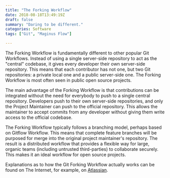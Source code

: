 ```yaml
---
title: "The Forking Workflow"
date: 2018-08-18T13:49:19Z
draft: false
summary: "Daring to be different."
categories: Software
tags: ["Git", "Maginus Flow"]

---
```

The Forking Workflow is fundamentally different to other popular Git Workflows. Instead of 
using a single server-side repository to act as the "central" codebase, it gives every developer 
their own server-side repository. This means that each contributor has not one, but two Git 
repositories: a private local one and a public server-side one. The Forking Workflow is 
most often seen in public open source projects.

The main advantage of the Forking Workflow is that contributions can be integrated without 
the need for everybody to push to a single central repository. Developers push to their own 
server-side repositories, and only the Project Maintainer can push to the official 
repository. This allows the maintainer to accept commits from any developer without 
giving them write access to the official codebase.

The Forking Workflow typically follows a branching model, perhaps based on Gitflow Workflow. 
This means that complete feature branches will be purposed for merge into the original 
project maintainer's repository. The result is a distributed workflow that provides a 
flexible way for large, organic teams (including untrusted third-parties) to collaborate 
securely. This makes it an ideal workflow for open source projects.

Explanations as to how the Git Forking Workflow actually works can be found on The Internet, 
for example, on [Atlassian](https://www.atlassian.com/git/tutorials/comparing-workflows/forking-workflow).
